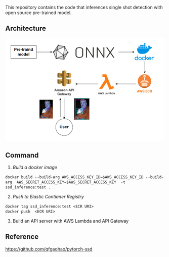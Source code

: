 This repository contains the code that inferences single shot detection with open source pre-trained model.

## Architecture
![alt text](./imgs/mlops.PNG)

## Command

1. *Build a docker image*

```
docker build --build-arg AWS_ACCESS_KEY_ID=$AWS_ACCESS_KEY_ID --build-arg  AWS_SECRET_ACCESS_KEY=$AWS_SECRET_ACCESS_KEY  -t ssd_inference:test .
```

2. *Push to Elastic Contianer Registry*

```
docker tag ssd_inference:test <ECR URI>
docker push  <ECR URI>
```

3. Build an API server with AWS Lambda and API Gateway


## Reference

https://github.com/qfgaohao/pytorch-ssd

